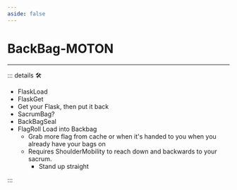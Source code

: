 ```yaml
---
aside: false
---
```

# BackBag-MOTON

---

<!-- =================================================== -->
<!-- =================================================== -->
<!-- =================================================== -->
<!-- =================================================== -->
<!-- =================================================== -->
::: details 🛠

- FlaskLoad
- FlaskGet
- Get your Flask, then put it back
- SacrumBag?
- BackBagSeal
- FlagRoll Load into Backbag
    - Grab more flag from cache or when it's handed to you when you already have your bags on
    - Requires ShoulderMobility to reach down and backwards to your sacrum.
        - Stand up straight

:::
